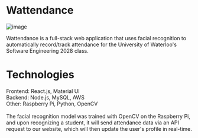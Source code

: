 # Wattendance
![image](https://github.com/jenniferli8263/wattendance/assets/75101197/4ddd1465-a5cd-4a0e-b7aa-9a22ca6ada5f)

Wattendance is a full-stack web application that uses facial recognition to automatically record/track attendance for the University of Waterloo's Software Engineering 2028 class.

# Technologies
Frontend: React.js, Material UI\
Backend: Node.js, MySQL, AWS\
Other: Raspberry Pi, Python, OpenCV\
\
The facial recognition model was trained with OpenCV on the Raspberry Pi, and upon recognizing a student, it will send attendance data via an API request to our website, which will then update the user's profile in real-time.
